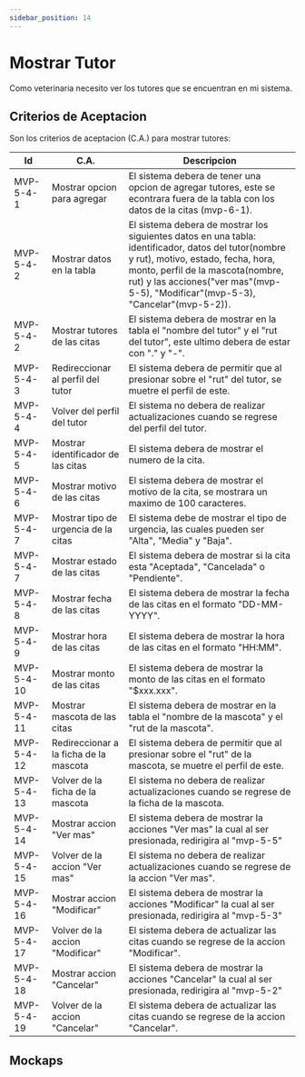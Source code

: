```yaml
---
sidebar_position: 14
---
```


# Mostrar Tutor

Como veterinaria necesito ver los tutores que se encuentran en mi sistema.

<!-- En la siguiente imagen reprecenta el flujo general de la historia de usuario:
![Task Flow de Gestionar citas](/img/gestionar_citas/agregar_cita/agregar_cita_diagrama.svg) -->

## Criterios de Aceptacion
Son los criterios de aceptacion (C.A.) para mostrar tutores:

| Id | C.A. | Descripcion | 
|-------------------- | -------- | -------- | 
| MVP-5-4-1 | Mostrar opcion para agregar | El sistema debera de tener una opcion de agregar tutores, este se econtrara fuera de la tabla con los datos de la citas (mvp-6-1). |
| MVP-5-4-2 | Mostrar datos en la tabla | El sistema debera de mostrar los siguientes datos en una tabla: identificador, datos del tutor(nombre y rut), motivo, estado, fecha, hora, monto, perfil de la mascota(nombre, rut) y las acciones("ver mas"(mvp-5-5), "Modificar"(mvp-5-3), "Cancelar"(mvp-5-2)). |
| MVP-5-4-2 | Mostrar tutores de las citas  | El sistema debera de mostrar en la tabla el "nombre del tutor" y el "rut del tutor", este ultimo debera de estar con "." y "-". |
| MVP-5-4-3 | Redireccionar al perfil del tutor  | El sistema debera de permitir que al presionar sobre el "rut" del tutor, se muetre el perfil de este. |
| MVP-5-4-4 | Volver del perfil del tutor  | El sistema no debera de realizar actualizaciones cuando se regrese del perfil del tutor. |
| MVP-5-4-5 | Mostrar identificador de las citas  | El sistema debera de mostrar el numero de la cita. |
| MVP-5-4-6 | Mostrar motivo de las citas  | El sistema debera de mostrar el motivo de la cita, se mostrara un maximo de 100 caracteres. |
| MVP-5-4-7 | Mostrar tipo de urgencia de la citas| El sistema debe de mostrar el tipo de urgencia, las cuales pueden ser "Alta", "Media" y "Baja". |
| MVP-5-4-7 | Mostrar estado de las citas  | El sistema debera de mostrar si la cita esta "Aceptada", "Cancelada" o "Pendiente". |
| MVP-5-4-8 | Mostrar fecha de las citas  | El sistema debera de mostrar la fecha de las citas en el formato "DD-MM-YYYY". |
| MVP-5-4-9 | Mostrar hora de las citas  | El sistema debera de mostrar la hora de las citas en el formato "HH:MM". |
| MVP-5-4-10 | Mostrar monto de las citas  | El sistema debera de mostrar la monto de las citas en el formato "$xxx.xxx". |
| MVP-5-4-11 | Mostrar mascota de las citas  | El sistema debera de mostrar en la tabla el "nombre de la mascota" y el "rut de la mascota". |
| MVP-5-4-12 | Redireccionar a la ficha de la mascota | El sistema debera de permitir que al presionar sobre el "rut" de la mascota, se muetre el perfil de este. |
| MVP-5-4-13 | Volver de la ficha de la mascota | El sistema no debera de realizar actualizaciones cuando se regrese de la ficha de la mascota. |
| MVP-5-4-14 | Mostrar accion "Ver mas" | El sistema debera de mostrar la acciones "Ver mas" la cual al ser presionada, redirigira al "mvp-5-5" |
| MVP-5-4-15 | Volver de la accion "Ver mas"  | El sistema no debera de realizar actualizaciones cuando se regrese de la accion "Ver mas". |
| MVP-5-4-16 | Mostrar accion "Modificar" | El sistema debera de mostrar la acciones "Modificar" la cual al ser presionada, redirigira al "mvp-5-3" |
| MVP-5-4-17 | Volver de la accion "Modificar"  | El sistema debera de actualizar las citas cuando se regrese de la accion "Modificar". |
| MVP-5-4-18 | Mostrar accion "Cancelar" | El sistema debera de mostrar la acciones "Cancelar" la cual al ser presionada, redirigira al "mvp-5-2" |
| MVP-5-4-19 | Volver de la accion "Cancelar"  | El sistema debera de actualizar las citas cuando se regrese de la accion "Cancelar". |


## Mockaps

<!-- ### Agregar sin error
![Mockap de Gestionar citas general](/img/gestionar_citas/agregar_cita/agregar_cita_mockap.svg)

### Agregar con marca de error
![Mockap de Gestionar citas tabla](/img/gestionar_citas/agregar_cita/agregar_cita_error_mockap.svg) -->